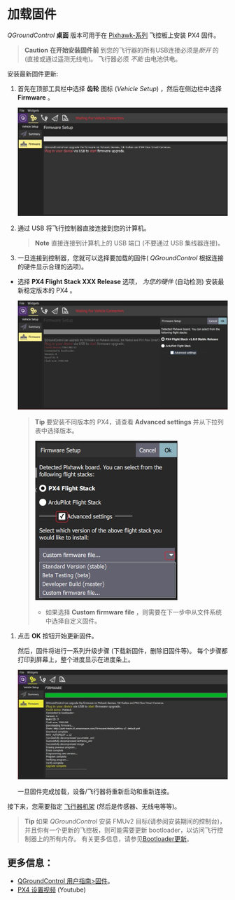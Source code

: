 # 加载固件

*QGroundControl* **桌面** 版本可用于在 [Pixhawk-系列](../getting_started/flight_controller_selection.md) 飞控板上安装 PX4 固件。

> **Caution** **在开始安装固件前** 到您的飞行器的所有USB连接必须是*断开* 的 (直接或通过遥测无线电)。 飞行器必须 *不能* 由电池供电。

安装最新固件更新:

1. 首先在顶部工具栏中选择 **齿轮** 图标 (*Vehicle Setup*) ，然后在侧边栏中选择 **Firmware** 。
    
    ![固件未连接](../../assets/qgc/setup/firmware/firmware_disconnected.jpg)

2. 通过 USB 将飞行控制器直接连接到您的计算机。
    
    > **Note** 直接连接到计算机上的 USB 端口 (不要通过 USB 集线器连接)。

3. 一旦连接到控制器，您就可以选择要加载的固件( *QGroundControl* 根据连接的硬件显示合理的选项)。

* 选择 **PX4 Flight Stack XXX Release** 选项， *为您的硬件* (自动检测) 安装最新稳定版本的 PX4 。
    
    ![默认安装 PX4](../../assets/qgc/setup/firmware/firmware_connected_default_px4.jpg)
    
    > **Tip** 要安装不同版本的 PX4，请查看 **Advanced settings** 并从下拉列表中选择版本。
    > 
    > ![安装 PX4 版本](../../assets/qgc/setup/firmware/qgc_choose_firmware.jpg)
    > 
    > * 如果选择 **Custom firmware file** ，则需要在下一步中从文件系统中选择自定义固件。

1. 点击 **OK** 按钮开始更新固件。
    
    然后，固件将进行一系列升级步骤 (下载新固件，删除旧固件等)。 每个步骤都打印到屏幕上，整个进度显示在进度条上。
    
    ![固件升级完成](../../assets/qgc/setup/firmware/firmware_upgrade_complete.jpg)
    
    一旦固件完成加载，设备/飞行器将重新启动和重新连接。

接下来，您需要指定 [飞行器机架](../config/airframe.md) (然后是传感器、无线电等等)。

> **Tip** 如果 *QGroundControl* 安装 FMUv2 目标(请参阅安装期间的控制台)，并且你有一个更新的飞控板，则可能需要更新 bootloader，以访问飞行控制器上的所有内存。 有关更多信息，请参见[Bootloader更新](../advanced_config/bootloader_update.md)。

## 更多信息：

* [QGroundControl 用户指南>固件](https://docs.qgroundcontrol.com/en/SetupView/Firmware.html)。
* [PX4 设置视频](https://youtu.be/91VGmdSlbo4) (Youtube)